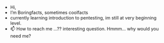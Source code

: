 -  Hi,
-  I’m Boringfacts, sometimes coolfacts
-  currently learning introduction to pentesting, im still at very beginning level.
- 📫 How to reach me ...?? interesting question. Hmmm... why would you need me? 

<!---
MMVIIXXIV/MMVIIXXIV is a ✨ special ✨ repository because its `README.md` (this file) appears on your GitHub profile.
You can click the Preview link to take a look at your changes.
--->
